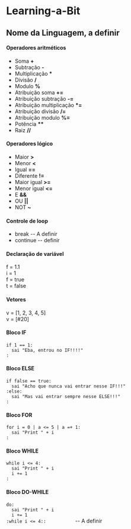 <h1>Learning-a-Bit</h1>

<h2>Nome da Linguagem, a definir</h2>

<h4>Operadores aritméticos</h4>
<ul>
  <li>Soma <b>+</b></li>
  <li>Subtração <b>-</b></li>
  <li>Multiplicação <b>*</b></li>
  <li>Divisão <b>/</b></li>
  <li>Modulo <b>%</b></li>
  <li>Atribuição soma <b>+=</b></li>
  <li>Atribuição subtração <b>-=</b></li>
  <li>Atribuição multiplicação <b>*=</b></li>
  <li>Atribuição divisão <b>/=</b></li>
  <li>Atribuição modulo <b>%=</b></li>
  <li>Potência <b>**</b></li>
  <li>Raiz <b>//</b></li>
</ul>

<h4>Operadores lógico</h4>
<ul>
  <li>Maior <b>></b></li>
  <li>Menor <b>&lt;</b></li>
  <li>Igual <b>==</b></li>
  <li>Diferente <b>!=</b></li>
  <li>Maior igual <b>>=</b></li>
  <li>Menor igual <b>&lt;=</b></li>
  <li>E <b>&amp;&amp;</b></li>
  <li>OU <b>||</b></li>
  <li>NOT <b>~</b></li>
</ul>

<h4>Controle de loop</h4>
<ul>
  <li>break -- A definir</li>
  <li>continue -- definir</li>
</ul>

<h4>Declaração de variável</h4>
f = 1.1<br>
i = 1<br>
f = true<br>
t = false<br>

<h4>Vetores</h4>
v = [1, 2, 3, 4, 5]<br>
v = [#20]<br>

<h4>Bloco IF</h4>
<code>if 1 == 1:                     </code><br>
<code>  sai "Eba, entrou no IF!!!!"  </code><br>
<code>:                              </code><br>

<h4>Bloco ELSE</h4>
<code>if false == true:                              </code><br>
<code>  sai "Acho que nunca vai entrar nesse IF!!!"  </code><br>
<code>:else:                                         </code><br>
<code>  sai "Mas vai entrar sempre nesse ELSE!!!"    </code><br>
<code>:                                              </code><br>

<h4>Bloco FOR</h4>
<code>for i = 0 | a &lt;= 5 | a =+ 1:   </code><br>
<code>  sai &quot;Print &quot; + i      </code><br>
<code>:                                 </code><br>

<h4>Bloco WHILE</h4>
<code>while i &lt;= 4:             </code><br>
<code>&nbsp;&nbsp;sai "Print " + i </code><br>
<code>&nbsp;&nbsp;i += 1           </code><br>
<code>:                            </code><br>

<h4>Bloco DO-WHILE</h4>
<code>do:                          </code><br>
<code>&nbsp;&nbsp;sai "Print " + i </code><br>
<code>&nbsp;&nbsp;i += 1           </code><br>
<code>:while i &lt;= 4::           </code>-- A definir<br>
